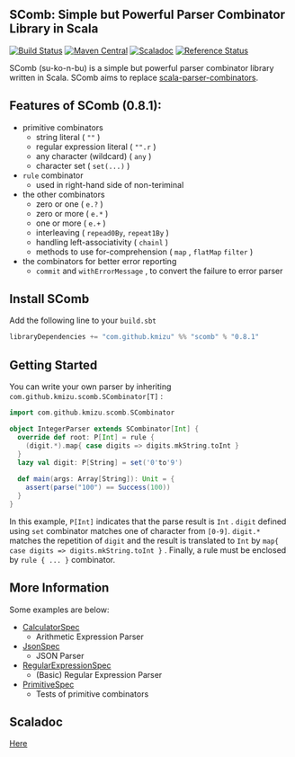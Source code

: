 ## SComb: Simple but Powerful Parser Combinator Library in Scala
 
[![Build Status](https://travis-ci.org/kmizu/scomb.png?branch=master)](https://travis-ci.org/kmizu/scomb)
[![Maven Central](https://maven-badges.herokuapp.com/maven-central/com.github.kmizu/scomb_2.13/badge.svg)](https://maven-badges.herokuapp.com/maven-central/com.github.kmizu/scomb_2.13)
[![Scaladoc](http://javadoc-badge.appspot.com/com.github.kmizu/scomb_2.13.svg?label=scaladoc)](http://javadoc-badge.appspot.com/com.github.kmizu/scomb_2.13/com/github/kmizu/scomb/index.html)
[![Reference Status](https://www.versioneye.com/java/com.github.kmizu:scomb_2.13/reference_badge.svg?style=flat)](https://www.versioneye.com/java/com.github.kmizu:scomb_2.13/references)

SComb (su-ko-n-bu) is a simple but powerful parser combinator library written in Scala.
SComb aims to replace [scala-parser-combinators](https://github.com/scala/scala-parser-combinators).

## Features of SComb (0.8.1):

- primitive combinators
  - string literal ( `""` )
  - regular expression literal ( `"".r` )
  - any character (wildcard) ( `any` )
  - character set ( `set(...)` )
- `rule` combinator
  - used in right-hand side of non-teriminal
- the other combinators
  - zero or one ( `e.?` )
  - zero or more ( `e.*` )
  - one or more ( `e.+` )
  - interleaving ( `repead0By`, `repeat1By` )
  - handling left-associativity ( `chainl` )
  - methods to use for-comprehension ( `map` , `flatMap` `filter` )
- the combinators for better error reporting
  - `commit` and `withErrorMessage` , to convert the failure to error parser

## Install SComb

Add the following line to your `build.sbt`

```scala
libraryDependencies += "com.github.kmizu" %% "scomb" % "0.8.1"
```

## Getting Started

You can write your own parser by inheriting
 `com.github.kmizu.scomb.SCombinator[T]` :

```scala
import com.github.kmizu.scomb.SCombinator

object IntegerParser extends SCombinator[Int] {
  override def root: P[Int] = rule {
    (digit.*).map{ case digits => digits.mkString.toInt }
  }
  lazy val digit: P[String] = set('0'to'9')
  
  def main(args: Array[String]): Unit = {
    assert(parse("100") == Success(100))
  }
}
```

In this example, `P[Int]` indicates that the parse result is `Int` .
`digit` defined using `set` combinator matches one of character from `[0-9]`.  `digit.*` matches the repetition
of `digit` and the result is translated to `Int` by `map{ case digits => digits.mkString.toInt }` .  Finally,
a rule must be enclosed by `rule { ... }` combinator.

## More Information

Some examples are below:

- [CalculatorSpec](https://github.com/kmizu/scomb/blob/v0.8.1/src/test/scala/com/github/kmizu/scomb/CalculatorSpec.scala)
  - Arithmetic Expression Parser
- [JsonSpec](https://github.com/kmizu/scomb/blob/v0.8.1/src/test/scala/com/github/kmizu/scomb/JsonSpec.scala)
  - JSON Parser
- [RegularExpressionSpec](https://github.com/kmizu/scomb/blob/v0.8.1/src/test/scala/com/github/kmizu/scomb/RegularExpressionSpec.scala)
  - (Basic) Regular Expression Parser
- [PrimitiveSpec](https://github.com/kmizu/scomb/blob/v0.8.1/src/test/scala/com/github/kmizu/scomb/PrimitiveSpec.scala)
  - Tests of primitive combinators

## Scaladoc

[Here](http://javadoc-badge.appspot.com/com.github.kmizu/scomb_2.13/com/github/kmizu/scomb/index.html)
